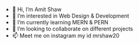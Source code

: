 - 👋 Hi, I’m Amit Shaw
- 👀 I’m interested in Web Design & Development
- 🌱 I’m currently learning MERN & PERN
- 💞️ I’m looking to collaborate on different projects
- 📫 Meet me on instagram my id mrshaw20

<!---
AmitShawGit/AmitShawGit is a ✨ special ✨ repository because its `README.md` (this file) appears on your GitHub profile.
You can click the Preview link to take a look at your changes.
--->
